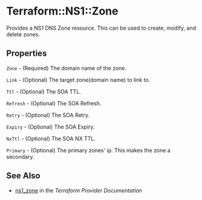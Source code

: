 # Terraform::NS1::Zone

Provides a NS1 DNS Zone resource. This can be used to create, modify, and delete zones.

## Properties

`Zone` - (Required) The domain name of the zone.

`Link` - (Optional) The target zone(domain name) to link to.

`Ttl` - (Optional) The SOA TTL.

`Refresh` - (Optional) The SOA Refresh.

`Retry` - (Optional) The SOA Retry.

`Expiry` - (Optional) The SOA Expiry.

`NxTtl` - (Optional) The SOA NX TTL.

`Primary` - (Optional) The primary zones' ip. This makes the zone a secondary.


## See Also

* [ns1_zone](https://www.terraform.io/docs/providers/ns1/r/zone.html) in the _Terraform Provider Documentation_